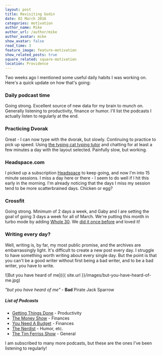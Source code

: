 ```yaml
---
layout: post
title: Revisiting Godin
date: 02 March 2016
categories: motivation
author_name: Mike
author_url: /author/mike
author_avatar: mike
show_avatar: false
read_time: 3
feature_image: feature-motivation
show_related_posts: true
square_related: square-motivation
location: Providence
---
```


Two weeks ago I mentioned some useful daily habits I was working on. Here's a quick update on how that's going:

### Daily podcast time

Going strong. Excellent source of new data for my brain to munch on. Generally listening to productivity, finance or humor. I'll list the podcasts I actually listen to regularly at the end.

### Practicing Dvorak

Great - I can now type with the dvorak, but slowly. Continuing to practice to pick up speed. Using [the typing cat typing tutor](http://thetypingcat.com/course) and chatting for at least a few minutes a day with the layout selected. Painfully slow, but working.

### Headspace.com

I picked up a subscription [Headspace](https://www.headspace.com) to keep going, and now I'm into 15 minute sessions. I miss a day here or there - I seem to do well if I hit this early in the morning. I'm already noticing that the days I miss my session tend to be more scatterbrained days. Chicken or egg?

### Crossfit

Going strong. Minimum of 2 days a week, and Gaby and I are setting the goal of going 3 days a week for all of March. We're putting this month in turbo mode by adding [Whole 30](http://whole30.com/). We [did it once before](http://whole30food.blogspot.com/) and loved it!

### Writing every day?

Well, writing is, by far, my most public promise, and the archives are embarrassingly light. It's difficult to create a new post every day. I struggle to have something worth writing about every single day. But the point is that you can't be a good writer without first being a bad writer, and to be a bad writer, you have to write.

![But you have heard of me]({{ site.url }}/images/but-you-have-heard-of-me.jpg)

*"but you have heard of me"* - __Bad__ Pirate Jack Sparrow

##### List of Podcasts

* [Getting Things Done](http://gettingthingsdone.com/podcasts/) - Productivity
* [The Money Show](http://themoneyshow.co/) - Finances
* [You Need A Budget](http://www.youneedabudget.com/) - Finances
* [The Nerdist](http://nerdist.com/) - Humor, etc.
* [The Tim Ferriss Show](http://fourhourworkweek.com/) - General

I am subscribed to many more podcasts, but these are the ones I've been listening to regularly!
